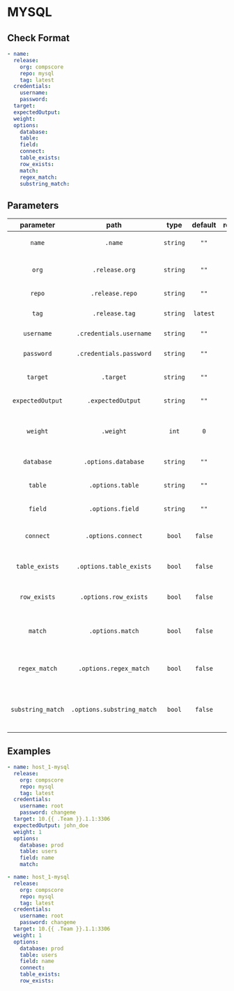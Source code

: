 # MYSQL

## Check Format

```yaml
- name:
  release:
    org: compscore
    repo: mysql
    tag: latest
  credentials:
    username:
    password:
  target:
  expectedOutput:
  weight:
  options:
    database:
    table:
    field:
    connect:
    table_exists:
    row_exists:
    match:
    regex_match:
    substring_match:
```

## Parameters

|     parameter     |            path            |   type   | default  | required | description                                               |
| :---------------: | :------------------------: | :------: | :------: | :------: | :-------------------------------------------------------- |
|      `name`       |          `.name`           | `string` |   `""`   |  `true`  | `name of check (must be unique)`                          |
|       `org`       |       `.release.org`       | `string` |   `""`   |  `true`  | `organization that check repository belongs to`           |
|      `repo`       |      `.release.repo`       | `string` |   `""`   |  `true`  | `repository of the check`                                 |
|       `tag`       |       `.release.tag`       | `string` | `latest` | `false`  | `tagged version of check`                                 |
|    `username`     |  `.credentials.username`   | `string` |   `""`   | `false`  | `username of mysql user`                                  |
|    `password`     |  `.credentials.password`   | `string` |   `""`   | `false`  | `default password of mysql user`                          |
|     `target`      |         `.target`          | `string` |   `""`   |  `true`  | `mysql server network location`                           |
| `expectedOutput`  |     `.expectedOutput`      | `string` |   `""`   | `false`  | `expected output of queried row`                          |
|     `weight`      |         `.weight`          |  `int`   |   `0`    |  `true`  | `amount of points a successful check is worth`            |
|    `database`     |    `.options.database`     | `string` |   `""`   |  `true`  | `database to use for check`                               |
|      `table`      |      `.options.table`      | `string` |   `""`   | `false`  | `table to use for query based checks`                     |
|      `field`      |      `.options.field`      | `string` |   `""`   | `false`  | `field to use for query based checks`                     |
|     `connect`     |     `.options.connect`     |  `bool`  | `false`  | `false`  | `check to connect to mysql on given `                     |
|  `table_exists`   |  `.options.table_exists`   |  `bool`  | `false`  | `false`  | `check if table exists in specified database`             |
|   `row_exists`    |   `.options.row_exists`    |  `bool`  | `false`  | `false`  | `check if any row exists in specified table`              |
|      `match`      |      `.options.match`      |  `bool`  | `false`  | `false`  | `check if any row has exact match of specified field`     |
|   `regex_match`   |   `.options.regex_match`   |  `bool`  | `false`  | `false`  | `check if any row has regex match of specified field`     |
| `substring_match` | `.options.substring_match` |  `bool`  | `false`  | `false`  | `check if any row has substring match of specified field` |

## Examples

```yaml
- name: host_1-mysql
  release:
    org: compscore
    repo: mysql
    tag: latest
  credentials:
    username: root
    password: changeme
  target: 10.{{ .Team }}.1.1:3306
  expectedOutput: john_doe
  weight: 1
  options:
    database: prod
    table: users
    field: name
    match:
```

```yaml
- name: host_1-mysql
  release:
    org: compscore
    repo: mysql
    tag: latest
  credentials:
    username: root
    password: changeme
  target: 10.{{ .Team }}.1.1:3306
  weight: 1
  options:
    database: prod
    table: users
    field: name
    connect:
    table_exists:
    row_exists:
```
